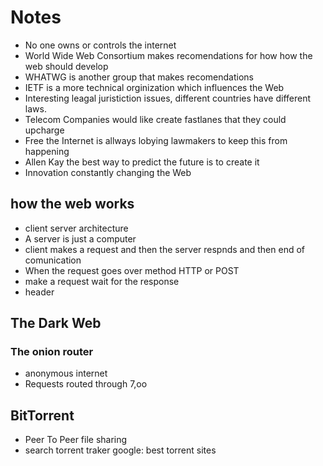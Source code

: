 # Notes
- No one owns or controls the internet
- World Wide Web Consortium makes recomendations for how how the web should develop
- WHATWG is another group that makes recomendations
- IETF is a more technical orginization which influences the Web
- Interesting leagal juristiction issues, different countries have different laws.
- Telecom Companies would like create fastlanes that they could upcharge
- Free the Internet is allways lobying lawmakers to keep this from happening
- Allen Kay the best way to predict the future is to create it
- Innovation constantly changing the Web
## how the web works
- client server architecture
- A server is just a computer
- client makes a request and then the server respnds and then end of comunication
- When the request goes over method HTTP or POST
- make a request wait for the response
- header
## The Dark Web
### The onion router
- anonymous internet
- Requests routed through 7,oo
## BitTorrent
- Peer To Peer file sharing
- search torrent traker google: best torrent sites 
